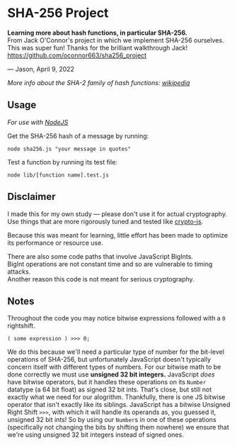 # SHA-256 Project

**Learning more about hash functions, in particular SHA-256.**  
From Jack O'Connor's project in which we implement SHA-256 ourselves.  
This was super fun! Thanks for the brilliant walkthrough Jack!  
https://github.com/oconnor663/sha256_project

— Jason, April 9, 2022

_More info about the SHA-2 family of hash functions: [wikipedia](https://en.wikipedia.org/wiki/SHA-2)_

## Usage

_For use with [NodeJS](https://nodejs.org/)_

Get the SHA-256 hash of a message by running:

```
node sha256.js "your message in quotes"
```

Test a function by running its test file:

```
node lib/[function name].test.js
```

## Disclaimer

I made this for my own study — please don't use it for actual cryptography.  
Use things that are more rigorously tuned and tested like [crypto-js](https://github.com/brix/crypto-js).

Because this was meant for learning, little effort has been made to optimize its performance or resource use.

There are also some code paths that involve JavaScript BigInts.  
BigInt operations are not constant time and so are vulnerable to timing attacks.  
Another reason this code is not meant for serious cryptography.

## Notes

Throughout the code you may notice bitwise expressions followed with a `0` rightshift.

```
( some expression ) >>> 0;
```

We do this because we'll need a particular type of number for the bit-level operations of SHA-256, but unfortunately JavaScript doesn't typically concern itself with different types of numbers. For our bitwise math to be done correctly we must use **unsigned 32 bit integers.** JavaScript _does_ have bitwise operators, but it handles these operations on its `Number` datatype (a 64 bit float) as signed 32 bit ints. That's close, but still not exactly what we need for our alogrithm. Thankfully, there is one JS bitwise operator that isn't exactly like its siblings. JavaScript has a bitwise Unsigned Right Shift `>>>`, with which it will handle its operands as, you guessed it, unsigned 32 bit ints! So by using our `Number`s in one of these operations (specifically not changing the bits by shifting them nowhere) we ensure that we're using unsigned 32 bit integers instead of signed ones.
